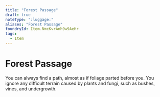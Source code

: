 ```yaml
---
title: "Forest Passage"
draft: true
noteType: ":luggage:"
aliases: "Forest Passage"
foundryId: Item.NmcKvrAnh9w9AeHr
tags:
  - Item
---
```


# Forest Passage

You can always find a path, almost as if foliage parted before you. You ignore any difficult terrain caused by plants and fungi, such as bushes, vines, and undergrowth.
